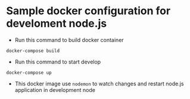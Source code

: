 # Sample docker configuration for develoment node.js
- Run this command to build docker container
```
docker-compose build
```
- Run this command to start develop
```
docker-compose up
```
- This docker image use `nodemon` to watch changes and restart node.js application in development node